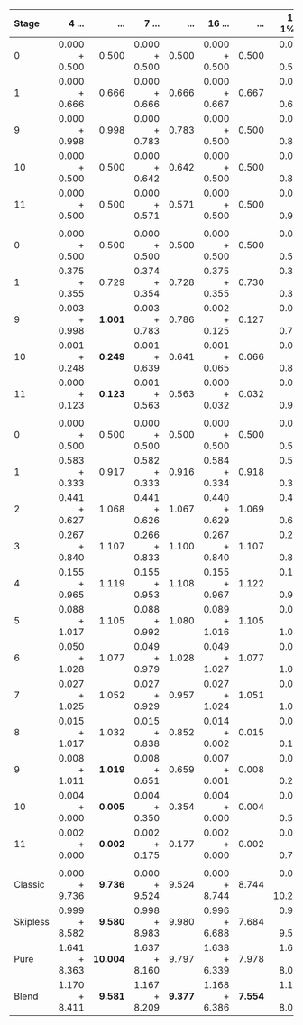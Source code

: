 |Stage|4 ...|...|7 ...|...|16 ...|...|16 / 1% ...|...|Uneven 4 ...|...|
|:--|----:|--:|----:|--:|----:|--:|----:|--:|----:|--:|
|0|0.000 + 0.500|0.500|0.000 + 0.500|0.500|0.000 + 0.500|0.500|0.000 + 0.500|0.500|0.000 + 0.500|0.500|
|1|0.000 + 0.666|0.666|0.000 + 0.666|0.666|0.000 + 0.667|0.667|0.000 + 0.667|0.667|0.000 + 0.667|0.667|
|9|0.000 + 0.998|0.998|0.000 + 0.783|0.783|0.000 + 0.500|0.500|0.000 + 0.869|0.869|0.000 + 0.851|0.851|
|10|0.000 + 0.500|0.500|0.000 + 0.642|0.642|0.000 + 0.500|0.500|0.000 + 0.897|0.897|0.000 + 0.968|0.968|
|11|0.000 + 0.500|0.500|0.000 + 0.571|0.571|0.000 + 0.500|0.500|0.000 + 0.948|0.948|0.000 + 0.704|0.704|
||||||||
|0|0.000 + 0.500|0.500|0.000 + 0.500|0.500|0.000 + 0.500|0.500|0.000 + 0.500|0.500|0.000 + 0.500|0.500|
|1|0.375 + 0.355|0.729|0.374 + 0.354|0.728|0.375 + 0.355|0.730|0.375 + 0.354|0.729|0.375 + 0.354|0.729|
|9|0.003 + 0.998|**1.001**|0.003 + 0.783|0.786|0.002 + 0.125|0.127|0.003 + 0.795|0.798|0.003 + 0.851|0.854|
|10|0.001 + 0.248|**0.249**|0.001 + 0.639|0.641|0.001 + 0.065|0.066|0.001 + 0.881|0.882|0.001 + 0.968|0.969|
|11|0.000 + 0.123|**0.123**|0.001 + 0.563|0.563|0.000 + 0.032|0.032|0.001 + 0.948|0.949|0.001 + 0.704|0.705|
||||||||
|0|0.000 + 0.500|0.500|0.000 + 0.500|0.500|0.000 + 0.500|0.500|0.000 + 0.500|0.500|0.000 + 0.500|0.500|
|1|0.583 + 0.333|0.917|0.582 + 0.333|0.916|0.584 + 0.334|0.918|0.584 + 0.333|0.917|0.583 + 0.333|0.917|
|2|0.441 + 0.627|1.068|0.441 + 0.626|1.067|0.440 + 0.629|1.069|0.440 + 0.627|1.067|0.441 + 0.626|1.067|
|3|0.267 + 0.840|1.107|0.266 + 0.833|1.100|0.267 + 0.840|1.107|0.267 + 0.841|1.109|0.266 + 0.836|1.102|
|4|0.155 + 0.965|1.119|0.155 + 0.953|1.108|0.155 + 0.967|1.122|0.155 + 0.968|1.122|0.155 + 0.958|1.113|
|5|0.088 + 1.017|1.105|0.088 + 0.992|1.080|0.089 + 1.016|1.105|0.088 + 1.017|1.106|0.089 + 1.010|1.099|
|6|0.050 + 1.028|1.077|0.049 + 0.979|1.028|0.049 + 1.027|1.077|0.049 + 1.028|1.077|0.049 + 1.000|1.049|
|7|0.027 + 1.025|1.052|0.027 + 0.929|0.957|0.027 + 1.024|1.051|0.028 + 1.024|1.052|0.027 + 0.965|0.992|
|8|0.015 + 1.017|1.032|0.015 + 0.838|0.852|0.014 + 0.002|0.015|0.014 + 0.126|0.140|0.015 + 0.913|0.928|
|9|0.008 + 1.011|**1.019**|0.008 + 0.651|0.659|0.007 + 0.001|0.008|0.008 + 0.275|0.283|0.008 + 0.864|0.872|
|10|0.004 + 0.000|**0.005**|0.004 + 0.350|0.354|0.004 + 0.000|0.004|0.006 + 0.520|0.526|0.004 + 0.754|0.759|
|11|0.002 + 0.000|**0.002**|0.002 + 0.175|0.177|0.002 + 0.000|0.002|0.005 + 0.748|0.752|0.002 + 0.364|0.366|
||||||||
|Classic|0.000 + 9.736|**9.736**|0.000 + 9.524|9.524|0.000 + 8.744|8.744|0.000 + 10.256|**10.256**|0.000 + 10.119|**10.119**|
|Skipless|0.999 + 8.582|**9.580**|0.998 + 8.983|9.980|0.996 + 6.688|7.684|0.998 + 9.545|**10.543**|0.998 + 9.591|10.589|
|Pure|1.641 + 8.363|**10.004**|1.637 + 8.160|9.797|1.638 + 6.339|7.978|1.644 + 8.007|9.650|1.639 + 9.124|**10.763**|
|Blend|1.170 + 8.411|**9.581**|1.167 + 8.209|**9.377**|1.168 + 6.386|**7.554**|1.173 + 8.053|**9.227**|1.169 + 9.174|**10.343**|
